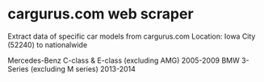 # cargurus.com web scraper

Extract data of specific car models from cargurus.com 
Location: Iowa City (52240) to nationalwide

Mercedes-Benz C-class & E-class (excluding AMG) 2005-2009
BMW 3-Series (excluding M series) 2013-2014
